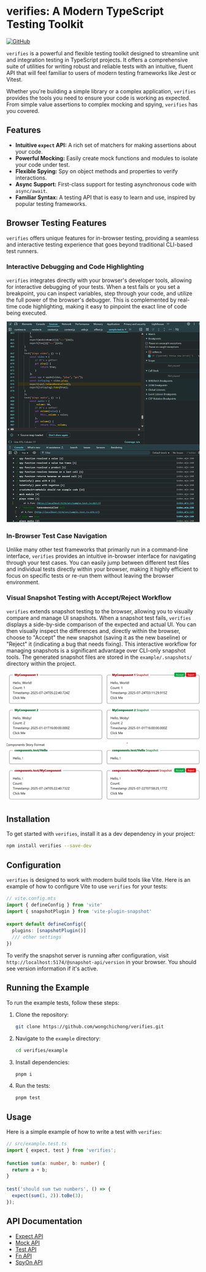 # verifies: A Modern TypeScript Testing Toolkit

[![GitHub](https://img.shields.io/badge/GitHub-100000?style=for-the-badge&logo=github&logoColor=white)](https://github.com/wongchichong/verifies)

`verifies` is a powerful and flexible testing toolkit designed to streamline unit and integration testing in TypeScript projects. It offers a comprehensive suite of utilities for writing robust and reliable tests with an intuitive, fluent API that will feel familiar to users of modern testing frameworks like Jest or Vitest.

Whether you're building a simple library or a complex application, `verifies` provides the tools you need to ensure your code is working as expected. From simple value assertions to complex mocking and spying, `verifies` has you covered.

## Features

*   **Intuitive `expect` API:** A rich set of matchers for making assertions about your code.
*   **Powerful Mocking:** Easily create mock functions and modules to isolate your code under test.
*   **Flexible Spying:** Spy on object methods and properties to verify interactions.
*   **Async Support:** First-class support for testing asynchronous code with `async/await`.
*   **Familiar Syntax:** A testing API that is easy to learn and use, inspired by popular testing frameworks.

## Browser Testing Features

`verifies` offers unique features for in-browser testing, providing a seamless and interactive testing experience that goes beyond traditional CLI-based test runners.

### Interactive Debugging and Code Highlighting

`verifies` integrates directly with your browser's developer tools, allowing for interactive debugging of your tests. When a test fails or you set a breakpoint, you can inspect variables, step through your code, and utilize the full power of the browser's debugger. This is complemented by real-time code highlighting, making it easy to pinpoint the exact line of code being executed.

![Debugging Code Highlight](./docs/debugging%20code%20highlight.png)

### In-Browser Test Case Navigation

Unlike many other test frameworks that primarily run in a command-line interface, `verifies` provides an intuitive in-browser interface for navigating through your test cases. You can easily jump between different test files and individual tests directly within your browser, making it highly efficient to focus on specific tests or re-run them without leaving the browser environment.

### Visual Snapshot Testing with Accept/Reject Workflow

`verifies` extends snapshot testing to the browser, allowing you to visually compare and manage UI snapshots. When a snapshot test fails, `verifies` displays a side-by-side comparison of the expected and actual UI. You can then visually inspect the differences and, directly within the browser, choose to "Accept" the new snapshot (saving it as the new baseline) or "Reject" it (indicating a bug that needs fixing). This interactive workflow for managing snapshots is a significant advantage over CLI-only snapshot tools. The generated snapshot files are stored in the `example/.snapshots/` directory within the project.

![DOM Snapshot](./docs/dom%20snapshot.png)



## Installation

To get started with `verifies`, install it as a dev dependency in your project:

```bash
npm install verifies --save-dev
```

## Configuration

`verifies` is designed to work with modern build tools like Vite. Here is an example of how to configure Vite to use `verifies` for your tests:

```typescript
// vite.config.mts
import { defineConfig } from 'vite'
import { snapshotPlugin } from 'vite-plugin-snapshot'

export default defineConfig({
  plugins: [snapshotPlugin()]
  /// other settings
})
```

To verify the snapshot server is running after configuration, visit `http://localhost:5174/@snapshot-api/version` in your browser. You should see version information if it's active.

## Running the Example

To run the example tests, follow these steps:

1.  Clone the repository:

    ```bash
    git clone https://github.com/wongchichong/verifies.git
    ```

2.  Navigate to the `example` directory:

    ```bash
    cd verifies/example
    ```

3.  Install dependencies:

    ```bash
    pnpm i
    ```

4.  Run the tests:

    ```bash
    pnpm test
    ```

## Usage

Here is a simple example of how to write a test with `verifies`:

```typescript
// src/example.test.ts
import { expect, test } from 'verifies';

function sum(a: number, b: number) {
  return a + b;
}

test('should sum two numbers', () => {
  expect(sum(1, 2)).toBe(3);
});
```

## API Documentation

*   [Expect API](./docs/expect.md)
*   [Mock API](./docs/mock.md)
*   [Test API](./docs/test.md)
*   [Fn API](./docs/fn.md)
*   [SpyOn API](./docs/spyOn.md)